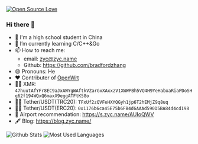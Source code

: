 [![Open Source Love](https://badges.frapsoft.com/os/v2/open-source.svg?v=103)](https://github.com/ellerbrock/open-source-badges/)
### Hi there 👋

<!--
**bradfordzhang/bradfordzhang** is a ✨ _special_ ✨ repository because its `README.md` (this file) appears on your GitHub profile.

Here are some ideas to get you started:

- 🔭 I’m currently working on ...
- 🌱 I’m currently learning ...
- 👯 I’m looking to collaborate on ...
- 🤔 I’m looking for help with ...
- 💬 Ask me about ...
- 📫 How to reach me: ...
- 😄 Pronouns: ...
- ⚡ Fun fact: ...
-->
 - 🔭 I'm a high school student in China
 - 🌱 I’m currently learning C/C++&Go
 - 📫 How to reach me: 
    - email: zyc@zyc.name
    - Github: https://github.com/bradfordzhang
 - 😄 Pronouns: He
 - ❤️ Contributer of [OpenWrt](https://github.com/openwrt/openwrt)
 - 🙏🏻 XMR: `47huutAfYFr8EC9aJxAWYgWAftkVZarGxXAxxzV1XWWPBh5VQ4H9YeHabxaRiaPDoSHg62f194WQxQ6maxX9eggATFtK58o`
 - 🙏🏻 Tether/USDT(TRC20): `TFxUf2zQVFeHXYQGyh1jp6T2hEMjZ9q8uq`
 - 🙏🏻 Tether/USDT(ERC20): `0x1176b6ca45E75b6FB4d6AAAd590D5BA84d4cd198`
 - 🤛 Airport recommendation: https://s.zyc.name/AUIoQWV
 - 🖋️ Blog: https://blog.zyc.name/

![Github Stats](https://github-readme-stats.vercel.app/api?username=bradfordzhang&show_icons=true&theme=radical&count_private=true)
![Most Used Languages](https://github-readme-stats.vercel.app/api/top-langs/?username=bradfordzhang&theme=radical&layout=compact&count_private=true)
